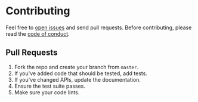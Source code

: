 # Contributing

Feel free to [open issues](https://github.com/combojs/combo-js/issues) and send pull requests. Before contributing, please read the [code of conduct](CODE_OF_CONDUCT.md).

## Pull Requests

1. Fork the repo and create your branch from `master`.
2. If you've added code that should be tested, add tests.
3. If you've changed APIs, update the documentation.
4. Ensure the test suite passes.
5. Make sure your code lints.
